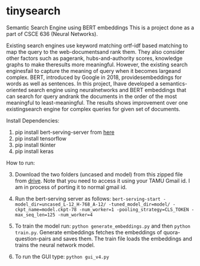 # tinysearch
Semantic Search Engine using BERT embeddings
This is a project done as a part of CSCE 636 (Neural Networks).  

Existing search engines use keyword matching ortf-idf based matching to map the query to the web-documentsand rank them. They also consider other factors such as pagerank, hubs-and-authority scores, knowledge graphs to make theresults more meaningful. However, the existing search enginesfail to capture the meaning of query when it becomes largeand complex. BERT, introduced by Google in 2018, providesembeddings for words as well as sentences. In this project, Ihave developed a semantics-oriented search engine using neuralnetworks and BERT embeddings that can search for query andrank the documents in the order of the most meaningful to least-meaningful. The results shows improvement over one existingsearch engine for complex queries for given set of documents.


Install Dependencies:
1. pip install bert-serving-server from [here](https://github.com/hanxiao/bert-as-service)
2. pip install tensorflow
3. pip install tkinter
4. pip install keras

How to run:

3. Download the two folders (uncased and model) from this zipped file from [drive](https://drive.google.com/open?id=1qx5lKIJ-F0f-VLexNFybcQvkcgIUQUZr). Note that you need to access it using your TAMU Gmail id. I am in process of porting it to normal gmail id.

4. Run the bert-serving server as follows:
  `bert-serving-start -model_dir=uncased_L-12_H-768_A-12/ -tuned_model_dir=model/ -ckpt_name=model.ckpt-78 -num_worker=1 -pooling_strategy=CLS_TOKEN -max_seq_len=125 -num_worker=4`
  
5. To train the model run:
`python generate_embeddings.py` and then `python train.py`. 
Generate embeddings fetches the embeddings of quora-question-pairs and saves them. The train file loads the embeddings and trains the neural network model.
6. To run the GUI type: `python gui_v4.py`

